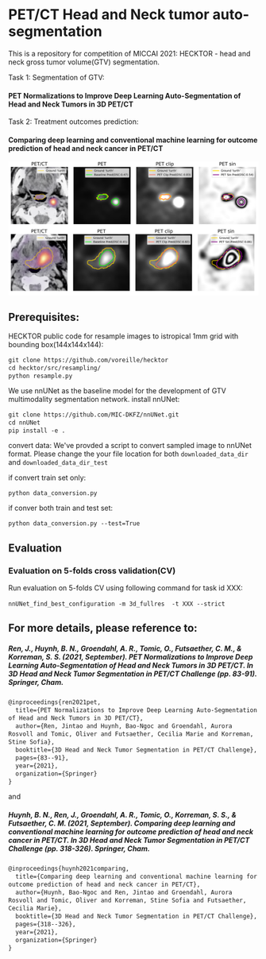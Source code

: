 # PET/CT Head and Neck tumor auto-segmentation

This is a repository for competition of MICCAI 2021: HECKTOR - head and neck gross tumor volume(GTV) segmentation.

Task 1: Segmentation of GTV:
#### PET Normalizations to Improve Deep Learning Auto-Segmentation of Head and Neck Tumors in 3D PET/CT
Task 2: Treatment outcomes prediction:
#### Comparing deep learning and conventional machine learning for outcome prediction of head and neck cancer in PET/CT

![](Figure2.png) 

## Prerequisites:

HECKTOR public code for resample images to istropical 1mm grid with bounding box(144x144x144):

```
git clone https://github.com/voreille/hecktor
cd hecktor/src/resampling/
python resample.py
```

We use nnUNet as the baseline model for the development of GTV multimodality segmentation network.
install  nnUNet:
```
git clone https://github.com/MIC-DKFZ/nnUNet.git
cd nnUNet
pip install -e .
```

convert data:
We've provded a script to convert sampled image to nnUNet format. Please change the your file location for both `downloaded_data_dir` and `downloaded_data_dir_test`

if convert train set only:
```
python data_conversion.py
```

if conver both train and test set:
```
python data_conversion.py --test=True
```

## Evaluation
### Evaluation on 5-folds cross validation(CV)
Run evaluation on 5-folds CV using following command for task id XXX:

`nnUNet_find_best_configuration -m 3d_fullres  -t XXX --strict`



## For more details, please reference to: 

##### Ren, J., Huynh, B. N., Groendahl, A. R., Tomic, O., Futsaether, C. M., & Korreman, S. S. (2021, September). PET Normalizations to Improve Deep Learning Auto-Segmentation of Head and Neck Tumors in 3D PET/CT. In 3D Head and Neck Tumor Segmentation in PET/CT Challenge (pp. 83-91). Springer, Cham.
```
@inproceedings{ren2021pet,
  title={PET Normalizations to Improve Deep Learning Auto-Segmentation of Head and Neck Tumors in 3D PET/CT},
  author={Ren, Jintao and Huynh, Bao-Ngoc and Groendahl, Aurora Rosvoll and Tomic, Oliver and Futsaether, Cecilia Marie and Korreman, Stine Sofia},
  booktitle={3D Head and Neck Tumor Segmentation in PET/CT Challenge},
  pages={83--91},
  year={2021},
  organization={Springer}
}
```
and 

##### Huynh, B. N., Ren, J., Groendahl, A. R., Tomic, O., Korreman, S. S., & Futsaether, C. M. (2021, September). Comparing deep learning and conventional machine learning for outcome prediction of head and neck cancer in PET/CT. In 3D Head and Neck Tumor Segmentation in PET/CT Challenge (pp. 318-326). Springer, Cham.

```
@inproceedings{huynh2021comparing,
  title={Comparing deep learning and conventional machine learning for outcome prediction of head and neck cancer in PET/CT},
  author={Huynh, Bao-Ngoc and Ren, Jintao and Groendahl, Aurora Rosvoll and Tomic, Oliver and Korreman, Stine Sofia and Futsaether, Cecilia Marie},
  booktitle={3D Head and Neck Tumor Segmentation in PET/CT Challenge},
  pages={318--326},
  year={2021},
  organization={Springer}
}
```
